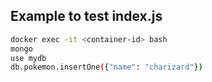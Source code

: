 ## Example to test index.js
```sh
docker exec -it <container-id> bash
mongo
use mydb
db.pokemon.insertOne({"name": "charizard"})
```